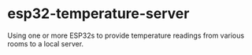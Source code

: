 # esp32-temperature-server
Using one or more ESP32s to provide temperature readings from various rooms to a local server.
